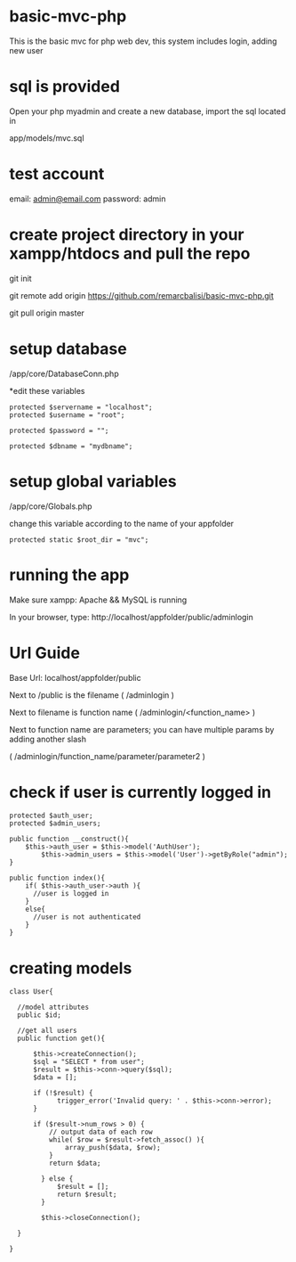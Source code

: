 # basic-mvc-php
This is the basic mvc for php web dev, this system includes login, adding new user

# sql is provided
Open your php myadmin and create a new database, import the sql located in

app/models/mvc.sql

# test account
email: admin@email.com
password: admin

# create project directory in your xampp/htdocs and pull the repo
git init

git remote add origin https://github.com/remarcbalisi/basic-mvc-php.git

git pull origin master

# setup database
<appfolder>/app/core/DatabaseConn.php

*edit these variables

    protected $servername = "localhost";
    protected $username = "root";

    protected $password = "";

    protected $dbname = "mydbname";

# setup global variables
<appfolder>/app/core/Globals.php

change this variable according to the name of your appfolder

    protected static $root_dir = "mvc";

# running the app
Make sure xampp: Apache && MySQL is running

In your browser, type: http://localhost/appfolder/public/adminlogin

# Url Guide

Base Url: localhost/appfolder/public

Next to /public is the filename ( /adminlogin )

Next to filename is function name ( /adminlogin/<function_name> )

Next to function name are parameters; you can have multiple params by adding another slash

( /adminlogin/function_name/parameter/parameter2 )

# check if user is currently logged in
    protected $auth_user;
    protected $admin_users;

    public function __construct(){
        $this->auth_user = $this->model('AuthUser');
            $this->admin_users = $this->model('User')->getByRole("admin");
    }

    public function index(){
        if( $this->auth_user->auth ){
          //user is logged in
        }
        else{
          //user is not authenticated
        }
    }

# creating models
    class User{
  
      //model attributes
      public $id;

      //get all users
      public function get(){
    
          $this->createConnection();
          $sql = "SELECT * from user";
          $result = $this->conn->query($sql);
          $data = [];

          if (!$result) {
                trigger_error('Invalid query: ' . $this->conn->error);
          }

          if ($result->num_rows > 0) {
              // output data of each row
              while( $row = $result->fetch_assoc() ){
                  array_push($data, $row);
              }
              return $data;

            } else {
                $result = [];
                return $result;
            }

            $this->closeConnection();
  
      }

    }
